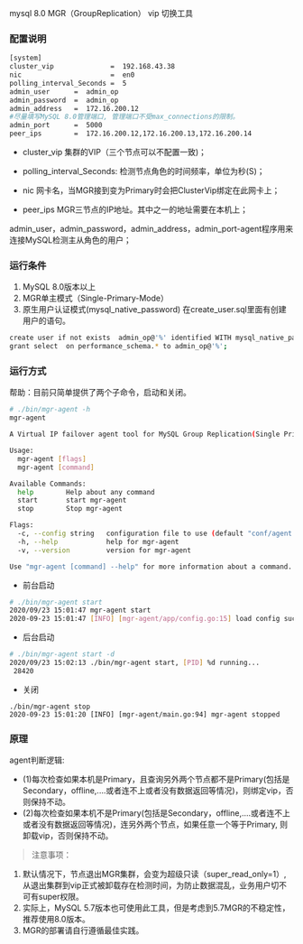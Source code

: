 mysql 8.0 MGR（GroupReplication） vip 切换工具


### 配置说明
```bash
[system]
cluster_vip              =  192.168.43.38
nic                      =  en0
polling_interval_Seconds =  5
admin_user      =  admin_op
admin_password  =  admin_op
admin_address   =  172.16.200.12
#尽量填写MySQL 8.0管理端口, 管理端口不受max_connections的限制。
admin_port      =  5000
peer_ips        =  172.16.200.12,172.16.200.13,172.16.200.14
```

- cluster_vip  集群的VIP（三个节点可以不配置一致)；

- polling_interval_Seconds:  检测节点角色的时间频率，单位为秒(S)；

- nic 网卡名，当MGR接到变为Primary时会把ClusterVip绑定在此网卡上；

- peer_ips  MGR三节点的IP地址。其中之一的地址需要在本机上；

admin_user，admin_password，admin_address，admin_port-agent程序用来连接MySQL检测主从角色的用户；

### 运行条件
1. MySQL 8.0版本以上
2. MGR单主模式（Single-Primary-Mode）
3. 原生用户认证模式(mysql_native_password)
在create_user.sql里面有创建用户的语句。


```bash
create user if not exists  admin_op@'%' identified WITH mysql_native_password By 'admin_op';
grant select  on performance_schema.* to admin_op@'%';
```


### 运行方式

帮助：目前只简单提供了两个子命令，启动和关闭。
```bash
# ./bin/mgr-agent -h
mgr-agent 

A Virtual IP failover agent tool for MySQL Group Replication(Single Primary Mode):

Usage:
  mgr-agent [flags]
  mgr-agent [command]

Available Commands:
  help        Help about any command
  start       start mgr-agent
  stop        Stop mgr-agent

Flags:
  -c, --config string   configuration file to use (default "conf/agent.system")
  -h, --help            help for mgr-agent
  -v, --version         version for mgr-agent

Use "mgr-agent [command] --help" for more information about a command.
```

- 前台启动
```bash
# ./bin/mgr-agent start
2020/09/23 15:01:47 mgr-agent start
2020-09-23 15:01:47 [INFO] [mgr-agent/app/config.go:15] load config success
```
- 后台启动
```bash
# ./bin/mgr-agent start -d
2020/09/23 15:02:13 ./bin/mgr-agent start, [PID] %d running...
 28420
```

- 关闭
```$xslt
./bin/mgr-agent stop
2020-09-23 15:01:20 [INFO] [mgr-agent/main.go:94] mgr-agent stopped
```

### 原理
  agent判断逻辑:
   - (1)每次检查如果本机是Primary，且查询另外两个节点都不是Primary(包括是Secondary，offline,....或者连不上或者没有数据返回等情况)，则绑定vip，否则保持不动。
   - (2)每次检查如果本机不是Primary(包括是Secondary，offline,....或者连不上或者没有数据返回等情况)，连另外两个节点，如果任意一个等于Primary, 则卸载vip，否则保持不动。
 > 注意事项：
   1. 默认情况下，节点退出MGR集群，会变为超级只读（super_read_only=1）,从退出集群到vip正式被卸载存在检测时间，为防止数据混乱，业务用户切不可有super权限。
   2. 实际上，MySQL 5.7版本也可使用此工具，但是考虑到5.7MGR的不稳定性，推荐使用8.0版本。
   3. MGR的部署请自行遵循最佳实践。

